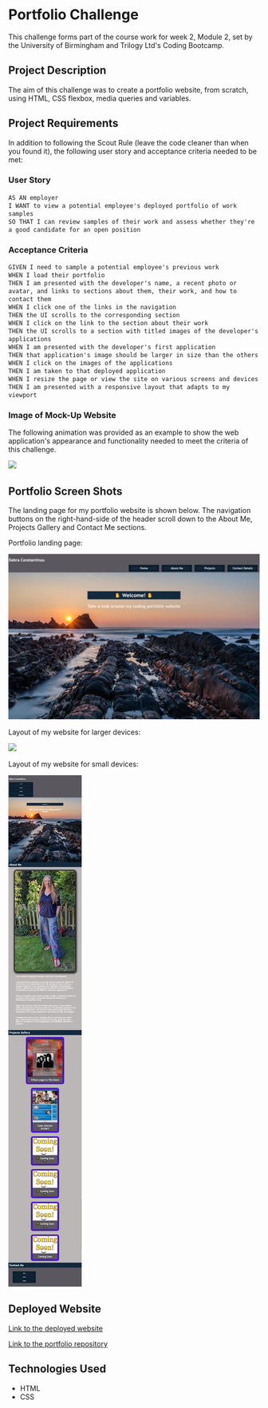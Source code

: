 # Portfolio Challenge

This challenge forms part of the course work for week 2, Module 2, set by the University of Birmingham and Trilogy Ltd's Coding Bootcamp. 



## Project Description

The aim of this challenge was to create a portfolio website, from scratch, using HTML, CSS flexbox, media queries and variables. 


## Project Requirements


In addition to following the Scout Rule (leave the code cleaner than when you found it), the following user story and acceptance criteria  needed to be met:

### User Story
```
AS AN employer
I WANT to view a potential employee's deployed portfolio of work samples
SO THAT I can review samples of their work and assess whether they're a good candidate for an open position
```


### Acceptance Criteria
```
GIVEN I need to sample a potential employee's previous work
WHEN I load their portfolio
THEN I am presented with the developer's name, a recent photo or avatar, and links to sections about them, their work, and how to contact them
WHEN I click one of the links in the navigation
THEN the UI scrolls to the corresponding section
WHEN I click on the link to the section about their work
THEN the UI scrolls to a section with titled images of the developer's applications
WHEN I am presented with the developer's first application
THEN that application's image should be larger in size than the others
WHEN I click on the images of the applications
THEN I am taken to that deployed application
WHEN I resize the page or view the site on various screens and devices
THEN I am presented with a responsive layout that adapts to my viewport

```

### Image of Mock-Up Website

The following animation was provided as an example to show the web application's appearance and functionality needed to meet the criteria of this challenge.


![](Assets/Images/02-advanced-css-homework-demo.gif)


##  Portfolio Screen Shots

The landing page for my portfolio website is shown below.  The navigation buttons on the right-hand-side of the header scroll down to the About Me, Projects Gallery and Contact Me sections.

Portfolio landing page:

![](Assets/Images/portfolio-landingpage.png)




Layout of my website for larger devices:

![](Assets/Images/portfolio-screenshot.png)

Layout of my website for small devices:

![](Assets/Images/responsive-portfolio.png)

## Deployed Website

<a href="https://beanalini.github.io/Portfolio/">Link to the deployed website </a>


<a href="https://github.com/Beanalini/Portfolio"> Link to the portfolio repository</a>

## Technologies Used

- HTML
- CSS








